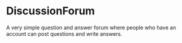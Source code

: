 # DiscussionForum
A very simple question and answer forum where people who have an account can post questions and write answers.
